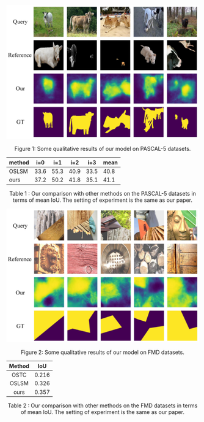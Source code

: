 <div align=center><img src="PASCAL-5.jpg"/></div>
<p align="center">
  Figure 1: Some qualitative results of our model on PASCAL-5 datasets.
</p>


|method|i=0|i=1|i=2|i=3|mean|
--|--|--|--|--|--|
OSLSM|33.6|55.3|40.9|33.5|40.8
ours|37.2|50.2|41.8|35.1|41.1

<p align="center">
  Table 1 : Our comparison with other methods on the PASCAL-5 datasets in terms of mean IoU. The setting of experiment is 
  the same as our paper.
</p>

<div align=center><img src="FMD.jpg"/></div>
<p align="center">
  Figure 2: Some qualitative results of our model on FMD datasets.
</p>


| Method      | IoU     | 
:-:|:-:|
| OSTC     | 0.216     |
| OSLSM     | 0.326     |
| ours     | 0.357     |

<p align="center">
  Table 2 : Our comparison with other methods on the FMD datasets in terms of mean IoU. The setting of experiment is the same as our paper.
</p>
